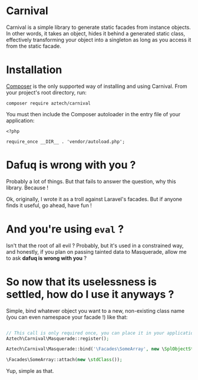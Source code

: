 Carnival
========

Carnival is a simple library to generate static facades from instance objects. In other words, it takes an object, hides it behind a generated static class, effectively transforming your object into a singleton as long as you access it from the static facade.

# Installation

[Composer](https://getcomposer.org) is the only supported way of installing and using Carnival. From your project's root directory, run:

```
composer require aztech/carnival
```

You must then include the Composer autoloader in the entry file of your application:

```
<?php

require_once __DIR__ . 'vendor/autoload.php';
```

# Dafuq is wrong with you ?

Probably a lot of things. But that fails to answer the question, why this library. Because ! 

Ok, originally, I wrote it as a troll against Laravel's facades. But if anyone finds it useful, go ahead, have fun !

# And you're using `eval` ?

Isn't that the root of all evil ? Probably, but it's used in a constrained way, and honestly, if you plan on passing tainted data to Masquerade, allow me to ask **dafuq is wrong with you** ?

# So now that its uselessness is settled, how do I use it anyways ?

Simple, bind whatever object you want to a new, non-existing class name (you can even namespace your facade !) like that:

```php

// This call is only required once, you can place it in your application bootstrap or wherever.
Aztech\Carnival\Masquerade::register(); 

Aztech\Carnival\Masquerade::bind('\Facades\SomeArray', new \SplObjectStorage());

\Facades\SomeArray::attach(new \stdClass());
```

Yup, simple as that.